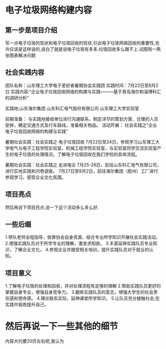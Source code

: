 # 电子垃圾网络构建内容
## 第一步是项目介绍
写一点电子垃圾的现状和电子垃圾回收的现状,引出电子垃圾网络回收的重要性,也许应该是这样说的,说白了就是说电子垃圾有多多,垃圾回收多么跟不上.试图用一两张图表解决问题
## 社会实践内容
团队名称：山东理工大学电子爱好者暑期协会实践团
实践时间：7月22日至8月2日
实践内容:“企业电子垃圾回收网络的构建与实践———基于青岛海尔和淄博科汇的调研分析”

实践地:山东海尔集团
       山东科汇电气股份有限公司
       山东理工大学实验室

前期准备：
       与实践地接收单位进行沟通联系，制定详尽的策划方案、合理的人员安排，确定交通方式及行车路线，准备相关物品。
活动开展：
       社会实践之“企业电子垃圾回收网络的构建与实践”


暑期社会实践：社会实践之 电子垃圾回收
       7月22日至24日，参观学习山东理工大学电气与电子工程学院实验室，机械工程学院实验室，与实验室同学交流实验室产生的电子垃圾的处理情况，了解电子垃圾回收在我们学校的具体流程。

暑期社会实践：社会实践之 走进电企
       7月25-26日，前往山东科汇电气有限公司，进行实地实践和问卷调查。
    7月27日至8月2日，前往海尔集团（胶州）工厂进行参观学习，感受企业文化氛围。
## 项目亮点
然后再说下项目亮点,说一下这个活动多么多么好.
## 一些后缀
1.带队老师全程指导，依靠协会自身资源，结合专业所学知识开展社会实践活动。
2.增强实践队员对于所学专业的理解，激发求知欲。
3.丰富延伸实践队员专业知识，了解企业文化。
4.参观企业并接受相关培训，提升实践队员对于就业的认知。
## 项目意义
1.了解电子垃圾的处理和回收，并对处理流程有足够的理解
2.帮助实践队员更好的掌握自身专业，增强自身竞争力。
3.磨练实践队员的意志，增强大学生的社会责任感和使命感。
4.理论联系实际，延伸课堂所学知识。
5.让队员充分接触社会,在实践中锻炼提升自己。
# 然后再说一下一些其他的细节
内容大约要20页左右吧,我认为
